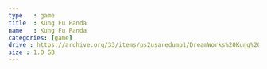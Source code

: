 ```yaml
---
type   : game
title  : Kung Fu Panda
name   : Kung Fu Panda
categories: [game]
drive : https://archive.org/33/items/ps2usaredump1/DreamWorks%20Kung%20Fu%20Panda.7z
size : 1.0 GB
---
```




